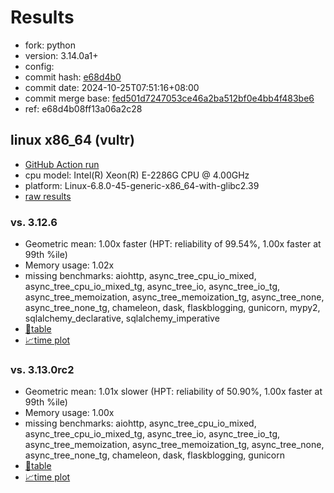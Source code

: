 # Results

- fork: python
- version: 3.14.0a1+
- config: 
- commit hash: [e68d4b0](https://github.com/python/cpython/commit/e68d4b0)
- commit date: 2024-10-25T07:51:16+08:00
- commit merge base: [fed501d7247053ce46a2ba512bf0e4bb4f483be6](https://github.com/python/cpython/commit/fed501d7247053ce46a2ba512bf0e4bb4f483be6)
- ref: e68d4b08ff13a06a2c28

## linux x86_64 (vultr)

- [GitHub Action run](https://github.com/facebookexperimental/free-threading-benchmarking/actions/runs/11509575727)
- cpu model: Intel(R) Xeon(R) E-2286G CPU @ 4.00GHz
- platform: Linux-6.8.0-45-generic-x86_64-with-glibc2.39
- [raw results](bm-20241025-vultr-x86_64-python-e68d4b08ff13a06a2c28-3.14.0a1%2B-e68d4b0.json)

### vs. 3.12.6

- Geometric mean: 1.00x faster (HPT: reliability of 99.54%, 1.00x faster at 99th %ile)
- Memory usage: 1.02x
- missing benchmarks: aiohttp, async_tree_cpu_io_mixed, async_tree_cpu_io_mixed_tg, async_tree_io, async_tree_io_tg, async_tree_memoization, async_tree_memoization_tg, async_tree_none, async_tree_none_tg, chameleon, dask, flaskblogging, gunicorn, mypy2, sqlalchemy_declarative, sqlalchemy_imperative
- [📄table](bm-20241025-vultr-x86_64-python-e68d4b08ff13a06a2c28-3.14.0a1%2B-e68d4b0-vs-3.12.6.md)
- [📈time plot](bm-20241025-vultr-x86_64-python-e68d4b08ff13a06a2c28-3.14.0a1%2B-e68d4b0-vs-3.12.6.svg)

### vs. 3.13.0rc2

- Geometric mean: 1.01x slower (HPT: reliability of 50.90%, 1.00x faster at 99th %ile)
- Memory usage: 1.00x
- missing benchmarks: aiohttp, async_tree_cpu_io_mixed, async_tree_cpu_io_mixed_tg, async_tree_io, async_tree_io_tg, async_tree_memoization, async_tree_memoization_tg, async_tree_none, async_tree_none_tg, chameleon, dask, flaskblogging, gunicorn
- [📄table](bm-20241025-vultr-x86_64-python-e68d4b08ff13a06a2c28-3.14.0a1%2B-e68d4b0-vs-3.13.0rc2.md)
- [📈time plot](bm-20241025-vultr-x86_64-python-e68d4b08ff13a06a2c28-3.14.0a1%2B-e68d4b0-vs-3.13.0rc2.svg)

